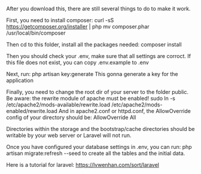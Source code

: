 After you download this, there are still several things to do to make it work.

First, you need to install composer:
	curl -sS https://getcomposer.org/installer | php
	mv composer.phar /usr/local/bin/composer

Then cd to this folder, install all the packages needed:
	composer install

Then you should check your .env, make sure that all settings are corroct. If this file does not exist, you can copy .env.example to .env

Next, run:
	php artisan key:generate
This gonna generate a key for the application

Finally, you need to change the root dir of your server to the folder public.
Be aware: the rewrite module of apache must be enabled!
	sudo ln -s /etc/apache2/mods-available/rewrite.load /etc/apache2/mods-enabled/rewrite.load
And in apache2.conf or httpd.conf, the AllowOverride config of your directory should be: AllowOverride All

Directories within the storage and the bootstrap/cache directories should be writable by your web server or Laravel will not run.

Once you have configured your database settings in .env, you can run:
	php artisan migrate:refresh --seed
to create all the tables and the initial data.

Here is a tutorial for laravel: https://lvwenhan.com/sort/laravel
